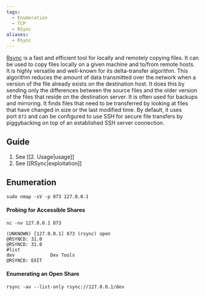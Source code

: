 ```yaml
---
tags:
  - Enumeration
  - TCP
  - RSync
aliases:
  - RSync
---
```

[Rsync](https://linux.die.net/man/1/rsync) is a fast and efficient tool for locally and remotely copying files. It can be used to copy files locally on a given machine and to/from remote hosts. It is highly versatile and well-known for its delta-transfer algorithm. This algorithm reduces the amount of data transmitted over the network when a version of the file already exists on the destination host. It does this by sending only the differences between the source files and the older version of the files that reside on the destination server. It is often used for backups and mirroring. It finds files that need to be transferred by looking at files that have changed in size or the last modified time. By default, it uses port `873` and can be configured to use SSH for secure file transfers by piggybacking on top of an established SSH server connection.


## Guide 

1. See [[2. Usage|usage]]
2. See [[RSync|exploitation]]


## Enumeration

```shell-session
sudo nmap -sV -p 873 127.0.0.1
```

#### Probing for Accessible Shares

```shell-session
nc -nv 127.0.0.1 873

(UNKNOWN) [127.0.0.1] 873 (rsync) open
@RSYNCD: 31.0
@RSYNCD: 31.0
#list
dev            	Dev Tools
@RSYNCD: EXIT
```

#### Enumerating an Open Share

```shell-session
rsync -av --list-only rsync://127.0.0.1/dev
```
